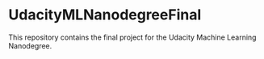 # UdacityMLNanodegreeFinal
This repository contains the final project for the Udacity Machine Learning Nanodegree.

